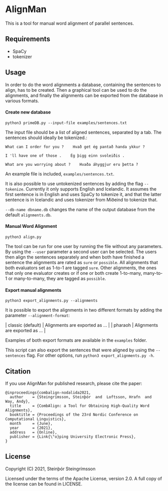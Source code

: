 AlignMan
==============

This is a tool for manual word alignment of parallel sentences.

Requirements
--------
- SpaCy
- tokenizer

Usage
--------
In order to do the word alignments a database, containing the sentences to align, has to be created. Then a graphical tool can be used to do the alignments, and finally the alignments can be exported from the database in various formats.

#### Create new database
```
python3 primeDB.py --input-file examples/sentences.txt
```


The input file should be a list of aligned sentences, separated by a tab. The sentences should ideally be tokenized.:
```
What can I order for you ?    Hvað get ég pantað handa ykkur ?

I 'll have one of those .    Ég þigg einn svoleiðis .

What are you worrying about ?    Hvaða áhyggjur eru þetta ?
```

An example file is included, `examples/sentences.txt`. 
	
It is also possible to use untokenized sentences by adding the flag `--tokenize`. Currently it only supports English and Icelandic. It assumes the first sentence is in English and uses SpaCy to tokenize it, and that the latter sentence is in Icelandic and uses tokenizer from Miðeind to tokenize that.

`--db-name dbname.db` changes the name of the output database from the default `alignments.db`.
	

#### Manual Word Alignment
```
python3 align.py
```

The tool can be run for one user by running the file without any parameters. By using the `--user` parameter a second user can be selected. The users then align the sentences separately and when both have finished a sentence the alignments are rated as `sure` or `possible`. All alignments that both evaluators set as 1-to-1 are tagged `sure`. Other alignments, the ones that only one evaluator creates or if one or both create 1-to-many, many-to-1 or many-to-many, they are tagged as `possible`.


#### Export manual alignments
```
python3 export_alignments.py --alignments
```

It is possible to export the alignments in two different formats by adding the parameter `--alignment-format`:

| classic (default) | Alignments are exported as ... |
| pharaoh | Alignments are exported as ... |

Examples of both export formats are available in the `examples` folder.

This script can also export the sentences that were aligned by using the `--sentences` flag. For other options, run `python3 export_alignments.py -h`.

Citation
-------
If you use AlignMan for published research, please cite the paper:
```
@inproceedings{combalign-nodalida2021,
  author    = {Steingrímsson, Steinþór  and  Loftsson, Hrafn  and  Way, Andy},
  title     = {CombAlign: a Tool for Obtaining High-Quality Word Alignments},
  booktitle = {Proceedings of the 23rd Nordic Conference on Computational Linguistics},
  month     = {June},
  year      = {2021},
  address   = {Online},
  publisher = {Link{\"o}ping University Electronic Press},
}
```

License
-------

Copyright (C) 2021, Steinþór Steingrímsson

Licensed under the terms of the Apache License, version 2.0. A full copy of the license can be found in LICENSE.